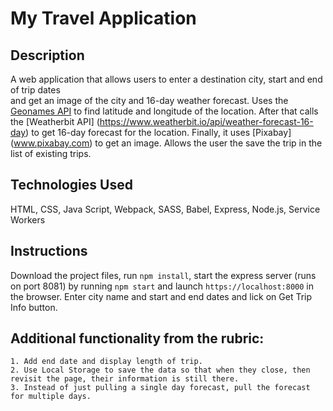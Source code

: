 # My Travel Application

## Description

A web application that allows users to enter a destination city, start and end of trip dates  
and get an image of the city and 16-day weather forecast. 
Uses the [Geonames API](https://www.geonames.org) to find latitude and longitude of the location. After that calls the 
[Weatherbit API] (https://www.weatherbit.io/api/weather-forecast-16-day) to get 16-day forecast for the location. Finally, it uses [Pixabay] (www.pixabay.com) to get an image. Allows the user the save the trip in the list of existing trips.

## Technologies Used

HTML, CSS, Java Script, Webpack, SASS, Babel, Express, Node.js, Service Workers

## Instructions

Download the project files, run `npm install`, start the express server (runs on port 8081) by running `npm start` 
and launch `https://localhost:8000` in the browser. Enter city name and start and end dates and lick on Get Trip Info button.

## Additional functionality from the rubric:

    1. Add end date and display length of trip.
    2. Use Local Storage to save the data so that when they close, then revisit the page, their information is still there.
    3. Instead of just pulling a single day forecast, pull the forecast for multiple days.

